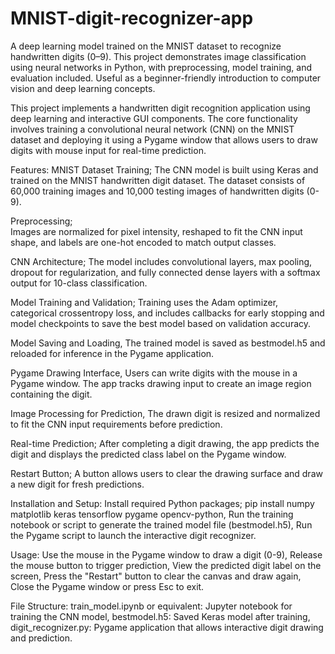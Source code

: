 # MNIST-digit-recognizer-app
A deep learning model trained on the MNIST dataset to recognize handwritten digits (0–9). This project demonstrates image classification using neural networks in Python, with preprocessing, model training, and evaluation included. Useful as a beginner-friendly introduction to computer vision and deep learning concepts.


This project implements a handwritten digit recognition application using deep learning and interactive GUI components. The core functionality involves training a convolutional neural network (CNN) on the MNIST dataset and deploying it using a Pygame window that allows users to draw digits with mouse input for real-time prediction.

Features: 
MNIST Dataset Training; 
The CNN model is built using Keras and trained on the MNIST handwritten digit dataset. The dataset consists of 60,000 training images and 10,000 testing images of handwritten digits (0-9). 

Preprocessing;  
Images are normalized for pixel intensity, reshaped to fit the CNN input shape, and labels are one-hot encoded to match output classes. 

CNN Architecture; 
The model includes convolutional layers, max pooling, dropout for regularization, and fully connected dense layers with a softmax output for 10-class classification. 

Model Training and Validation; 
Training uses the Adam optimizer, categorical crossentropy loss, and includes callbacks for early stopping and model checkpoints to save the best model based on validation accuracy. 

Model Saving and Loading, 
The trained model is saved as bestmodel.h5 and reloaded for inference in the Pygame application. 

Pygame Drawing Interface, 
Users can write digits with the mouse in a Pygame window. The app tracks drawing input to create an image region containing the digit. 

Image Processing for Prediction, 
The drawn digit is resized and normalized to fit the CNN input requirements before prediction. 

Real-time Prediction; 
After completing a digit drawing, the app predicts the digit and displays the predicted class label on the Pygame window. 

Restart Button; 
A button allows users to clear the drawing surface and draw a new digit for fresh predictions. 

Installation and Setup: 
Install required Python packages; 
pip install numpy matplotlib keras tensorflow pygame opencv-python, 
Run the training notebook or script to generate the trained model file (bestmodel.h5), 
Run the Pygame script to launch the interactive digit recognizer. 

Usage: 
Use the mouse in the Pygame window to draw a digit (0-9), 
Release the mouse button to trigger prediction, 
View the predicted digit label on the screen, 
Press the "Restart" button to clear the canvas and draw again, 
Close the Pygame window or press Esc to exit.

File Structure: 
train_model.ipynb or equivalent: Jupyter notebook for training the CNN model, 
bestmodel.h5: Saved Keras model after training, 
digit_recognizer.py: Pygame application that allows interactive digit drawing and prediction. 




